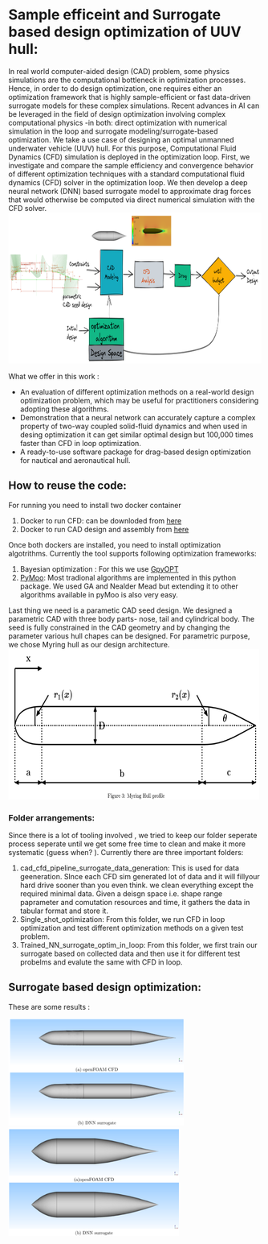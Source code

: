# Sample efficeint and Surrogate based design optimization of UUV hull: 
In real world computer-aided design (CAD)  problem, some physics simulations are the computational bottleneck in optimization processes.
Hence, in order to do design optimization, one requires either an optimization framework that is highly sample-efficient or fast data-driven surrogate models for these complex simulations. 
Recent advances in AI can be leveraged in the field of design optimization involving complex computational physics -in both: direct optimization with numerical simulation in the loop and surrogate modeling/surrogate-based optimization. We take a use case of designing an optimal unmanned underwater vehicle (UUV) hull. For this purpose, Computational Fluid Dynamics (CFD) simulation is deployed in the optimization loop. First, we investigate and compare the sample efficiency and convergence behavior of different optimization techniques with a standard computational fluid dynamics (CFD) solver in the optimization loop.  We then develop a deep neural network (DNN) based surrogate model to approximate drag forces that would otherwise be computed via direct numerical simulation with the CFD solver.
<img src="./images/cfd_optimization.png" width="800" height="300" title="Employee Data title">

What we offer in this work : 
-  An evaluation of different optimization methods on a real-world design
optimization problem, which may be useful for practitioners considering adopting these algorithms.
-  Demonstration that a neural network can accurately capture a complex property of two-way coupled solid-fluid dynamics and when used in desing optimization it can get similar optimal design but  100,000 times faster than CFD in loop optimization.
-  A ready-to-use software package for drag-based design optimization for nautical and aeronautical hull. 


## How to reuse the code: 
For running you need to install two docker container 
1. Docker to run CFD: can be downloded from [here](https://hub.docker.com/r/kishorestevens/dexof/tags)
2. Docker to run CAD design and assembly from [here](https://hub.docker.com/r/vardhah/freecad) 

Once both dockers are installed, you need to install optimization algotrithms. Currently the tool supports following optimization frameworks: 
1. Bayesian optimization : For this we use [GpyOPT](http://sheffieldml.github.io/GPyOpt/)
2. [PyMoo](https://pymoo.org/): Most tradional algorithms are implemented in this python package. We used GA and Nealder Mead but extending it to other algorithms available in pyMoo is also very easy.  

Last thing we need is a parametic CAD seed design. We designed a parametric CAD with three body parts- nose, tail and cylindrical body. The seed is fully constrained in the CAD geometry and by changing the parameter various hull chapes can be designed.  For parametric purpose, we chose Myring hull as our design architecture.  
<img src="./images/myring.png" class="center" width="500" height="300" >

### Folder arrangements: 
Since there is a lot of tooling involved , we tried to keep our folder seperate process seperate until we get some free time to clean and make it more systematic (guess when? ). Currently there are three important folders:
1. cad_cfd_pipeline_surrogate_data_generation: This is used for data geeneration. SInce each CFD sim generated lot of data and it will fillyour hard drive sooner than you even think. we clean everything except the required minimal data. Given a deisgn space i.e. shape range paprameter and comutation resources and time, it gathers the data in tabular format and store it. 
2. Single_shot_optimization: From this folder, we run CFD in loop optimization and test different optimization methods on a given test problem. 
2. Trained_NN_surrogate_optim_in_loop:  From this folder, we first train our  surrogate based on collected data and then use it for different test probelms and evalute the same with CFD in loop. 

## Surrogate based design optimization:
These are some results : 
<p float="left">
  <img src="./images/picture1.png" width="350" />
  <img src="./images/picture3.png" width="340" /> 
</p>




##